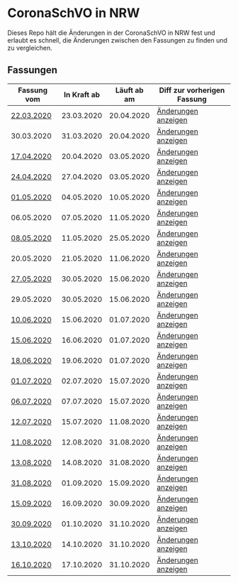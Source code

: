 # CoronaSchVO in NRW

Dieses Repo hält die Änderungen in der CoronaSchVO in NRW fest und erlaubt es schnell, die Änderungen zwischen den Fassungen zu finden und zu vergleichen.

## Fassungen

| Fassung vom        | In Kraft ab    | Läuft ab am    | Diff zur vorherigen Fassung |
| ------------------ | -------------- | -------------- | --------------------------- |
| [22.03.2020][Q01]  | 23.03.2020     | 20.04.2020     | [Änderungen anzeigen][D01]  |
| 30.03.2020         | 31.03.2020     | 20.04.2020     | [Änderungen anzeigen][D02]  |
| [17.04.2020][Q03]  | 20.04.2020     | 03.05.2020     | [Änderungen anzeigen][D03]  |
| [24.04.2020][Q04]  | 27.04.2020     | 03.05.2020     | [Änderungen anzeigen][D04]  |
| [01.05.2020][Q05]  | 04.05.2020     | 10.05.2020     | [Änderungen anzeigen][D05]  |
| 06.05.2020         | 07.05.2020     | 11.05.2020     | [Änderungen anzeigen][D06]  |
| [08.05.2020][Q07]  | 11.05.2020     | 25.05.2020     | [Änderungen anzeigen][D07]  |
| 20.05.2020         | 21.05.2020     | 11.06.2020     | [Änderungen anzeigen][D08]  |
| [27.05.2020][Q09]  | 30.05.2020     | 15.06.2020     | [Änderungen anzeigen][D09]  |
| 29.05.2020         | 30.05.2020     | 15.06.2020     | [Änderungen anzeigen][D10]  |
| [10.06.2020][Q11]  | 15.06.2020     | 01.07.2020     | [Änderungen anzeigen][D11]  |
| [15.06.2020][Q12]  | 16.06.2020     | 01.07.2020     | [Änderungen anzeigen][D12]  |
| [18.06.2020][Q13]  | 19.06.2020     | 01.07.2020     | [Änderungen anzeigen][D13]  |
| [01.07.2020][Q14]  | 02.07.2020     | 15.07.2020     | [Änderungen anzeigen][D14]  |
| [06.07.2020][Q15]  | 07.07.2020     | 15.07.2020     | [Änderungen anzeigen][D15]  |
| [12.07.2020][Q16]  | 15.07.2020     | 11.08.2020     | [Änderungen anzeigen][D16]  |
| [11.08.2020][Q17]  | 12.08.2020     | 31.08.2020     | [Änderungen anzeigen][D17]  |
| [13.08.2020][Q18]  | 14.08.2020     | 31.08.2020     | [Änderungen anzeigen][D18]  |
| [31.08.2020][Q19]  | 01.09.2020     | 15.09.2020     | [Änderungen anzeigen][D19]  |
| [15.09.2020][Q20]  | 16.09.2020     | 30.09.2020     | [Änderungen anzeigen][D20]  |
| [30.09.2020][Q21]  | 01.10.2020     | 31.10.2020     | [Änderungen anzeigen][D21]  |
| [13.10.2020][Q22]  | 14.10.2020     | 31.10.2020     | [Änderungen anzeigen][D22]  |
| [16.10.2020][Q23]  | 17.10.2020     | 31.10.2020     | [Änderungen anzeigen][D23]  |

[Q01]: https://www.land.nrw/de/pressemitteilung/landesregierung-beschliesst-weitreichendes-kontaktverbot-und-weitere-massnahmen-zur
[Q03]: https://www.land.nrw/de/pressemitteilung/landesregierung-setzt-weitere-massnahmen-zum-umgang-mit-der-coronavirus-pandemie-um
[Q04]: https://www.land.nrw/de/pressemitteilung/landesregierung-fuehrt-maskenpflicht-ein
[Q05]: https://www.land.nrw/de/pressemitteilung/mit-abstand-und-schutz-betrieb-bestimmter-kultur-und-freizeiteinrichtungen-ab
[Q07]: https://www.land.nrw/de/pressemitteilung/nordrhein-westfalen-plan-tritt-kraft-stufenweise-oeffnung-der-anti-corona
[Q09]: https://www.land.nrw/de/pressemitteilung/weitere-schritte-des-nordrhein-westfalen-plans-werden-umgesetzt-zielgerichtete
[Q11]: https://www.land.nrw/de/pressemitteilung/neue-fassung-der-corona-schutzverordnung-mit-weiteren-erleichterungen-gilt-ab
[Q12]: https://www.land.nrw/sites/default/files/asset/document/2020-06-15_coronaschvo_ab_16.06.2020.pdf
[Q13]: https://www.land.nrw/sites/default/files/asset/document/2020-06-18_fassung_coronaschvo_ab_19.06.2020_lesemodus.pdf
[Q14]: https://www.land.nrw/sites/default/files/asset/document/2020-07-01_coronaschvo_vom_01.07.2020.pdf
[Q15]: https://www.land.nrw/sites/default/files/asset/document/2020-07-06_fassung_coronaschvo_ab_07.07.2020_lesefassung.pdf
[Q16]: https://www.land.nrw/sites/default/files/asset/document/2020-07-12_fassung_coronaschvo_ab_15.07.2020_lesefassung.pdf
[Q17]: https://www.land.nrw/sites/default/files/asset/document/2020-08-11_fassung_coronaschvo_ab_12.08.2020.pdf
[Q18]: https://www.land.nrw/sites/default/files/asset/document/2020-08-13_fassung_coronaschvo_ab_14.08.2020.pdf
[Q19]: https://www.land.nrw/sites/default/files/asset/document/2020-08-31_coronaschvo_vom_31.08.2020_lesefassung.pdf
[Q20]: https://www.land.nrw/sites/default/files/asset/document/2020-09-15_coronaschvo_ab_16.09.2020_lesefassung.pdf
[Q21]: https://www.land.nrw/sites/default/files/asset/document/2020-09-30_coronaschvo_ab_01.10.2020_lesefassung_0.pdf
[Q22]: https://www.land.nrw/sites/default/files/asset/document/2020-10-13_coronaschvo_ab_14.10.2020_lesefassung.pdf
[Q23]: https://www.land.nrw/sites/default/files/asset/document/2020-10-16_coronaschvo_ab_17.10.2020_lesefassung.pdf

[D01]: https://github.com/Art4/NRW-CoronaSchVO/compare/0000-00-00...2020-03-22?diff=split
[D02]: https://github.com/Art4/NRW-CoronaSchVO/compare/2020-03-22...2020-03-30?diff=split
[D03]: https://github.com/Art4/NRW-CoronaSchVO/compare/2020-03-30...2020-04-17?diff=split
[D04]: https://github.com/Art4/NRW-CoronaSchVO/compare/2020-04-17...2020-04-24?diff=split
[D05]: https://github.com/Art4/NRW-CoronaSchVO/compare/2020-04-24...2020-05-01?diff=split
[D06]: https://github.com/Art4/NRW-CoronaSchVO/compare/2020-05-01...2020-05-06?diff=split
[D07]: https://github.com/Art4/NRW-CoronaSchVO/compare/2020-05-06...2020-05-08?diff=split
[D08]: https://github.com/Art4/NRW-CoronaSchVO/compare/2020-05-08...2020-05-20?diff=split
[D09]: https://github.com/Art4/NRW-CoronaSchVO/compare/2020-05-20...2020-05-27?diff=split
[D10]: https://github.com/Art4/NRW-CoronaSchVO/compare/2020-05-27...2020-05-29?diff=split
[D11]: https://github.com/Art4/NRW-CoronaSchVO/compare/2020-05-29...2020-06-10?diff=split
[D12]: https://github.com/Art4/NRW-CoronaSchVO/compare/2020-06-10...2020-06-15?diff=split
[D13]: https://github.com/Art4/NRW-CoronaSchVO/compare/2020-06-15...2020-06-18?diff=split
[D14]: https://github.com/Art4/NRW-CoronaSchVO/compare/2020-06-18...2020-07-01?diff=split
[D15]: https://github.com/Art4/NRW-CoronaSchVO/compare/2020-07-01...2020-07-06?diff=split
[D16]: https://github.com/Art4/NRW-CoronaSchVO/compare/2020-07-06...2020-07-12?diff=split
[D17]: https://github.com/Art4/NRW-CoronaSchVO/compare/2020-07-12...2020-08-11?diff=split
[D18]: https://github.com/Art4/NRW-CoronaSchVO/compare/2020-08-11...2020-08-13?diff=split
[D19]: https://github.com/Art4/NRW-CoronaSchVO/compare/2020-08-13...2020-08-31?diff=split
[D20]: https://github.com/Art4/NRW-CoronaSchVO/compare/2020-08-31...2020-09-15?diff=split
[D21]: https://github.com/Art4/NRW-CoronaSchVO/compare/2020-09-15-1...2020-09-30?diff=split
[D22]: https://github.com/Art4/NRW-CoronaSchVO/compare/2020-09-30...2020-10-13?diff=split
[D23]: https://github.com/Art4/NRW-CoronaSchVO/compare/2020-10-13...2020-10-16?diff=split
